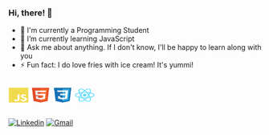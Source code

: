 ### Hi, there! 👋

- 🔭 I'm currently a Programming Student
- 🌱 I’m currently learning JavaScript
- 💬 Ask me about anything. If I don't know, I'll be happy to learn along with you
- ⚡ Fun fact: I do love fries with ice cream! It's yummi!

<div style="display: inline_block"><br>
  <img align="center" alt="Rafa-Js" height="30" width="40" src="https://raw.githubusercontent.com/devicons/devicon/master/icons/javascript/javascript-plain.svg">
  <img align="center" alt="Rafa-HTML" height="30" width="40" src="https://raw.githubusercontent.com/devicons/devicon/master/icons/html5/html5-original.svg">
  <img align="center" alt="Rafa-CSS" height="30" width="40" src="https://raw.githubusercontent.com/devicons/devicon/master/icons/css3/css3-original.svg">
 <img align="center" alt="Rafa-React" height="30" width="40" src="https://raw.githubusercontent.com/devicons/devicon/master/icons/react/react-original.svg">
  </div>
  <br>

  [![Linkedin](https://img.shields.io/badge/LinkedIn-0077B5?style=for-the-badge&logo=linkedin&logoColor=white)](https://www.linkedin.com/in/anneliserocha/)
  [![Gmail](https://img.shields.io/badge/Gmail-D14836?style=for-the-badge&logo=gmail&logoColor=white)](mailto:annelisesr@gmail.com)
